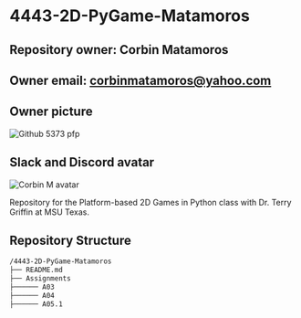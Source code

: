 # 4443-2D-PyGame-Matamoros

## Repository owner: Corbin Matamoros

## Owner email: corbinmatamoros@yahoo.com

## Owner picture

![Github 5373 pfp](https://i.imgur.com/b9zkdym.png)

## Slack and Discord avatar

![Corbin M avatar](https://i.imgur.com/BOzk6Pg.png)

Repository for the Platform-based 2D Games in Python class with Dr. Terry Griffin at MSU Texas.

## Repository Structure

```txt
/4443-2D-PyGame-Matamoros
├── README.md
├── Assignments
├────── A03
├────── A04
├────── A05.1
```
